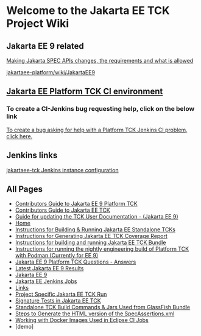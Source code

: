 # Welcome to the Jakarta EE TCK Project Wiki

## Jakarta EE 9 related

[Making Jakarta SPEC APIs changes, the requirements and what is allowed](https://www.eclipse.org/lists/jakarta.ee-community/msg01611.html)

[jakartaee-platform/wiki/JakartaEE9](Jakarta-EE-9)

## [Jakarta EE Platform TCK CI environment](https://ci.eclipse.org/jakartaee-tck)

### To create a CI-Jenkins bug requesting help, click on the below link

[To create a bug asking for help with a Platform TCK Jenkins CI problem, click here.](https://bugs.eclipse.org/bugs/enter_bug.cgi?product=Community&component=CI-Jenkins)

## Jenkins links

[jakartaee-tck Jenkins instance configuration](https://github.com/eclipse-cbi/jiro/blob/master/instances/ee4j.jakartaee-tck/target/jenkins/configuration.yml)

## All Pages

* [Contributors Guide to Jakarta EE 9 Platform TCK](Contributors-guide-to-Jakarta-EE-9-Platform-TCK)
* [Contributors Guide to Jakarta EE TCK](Contributors-guide-to-Jakarta-EE-TCK)
* [Guide for updating the TCK User Documentation - (Jakarta EE 9)](Guide-For-Updating-the-TCK-User-Documentation-(Jakarta-EE-9))
* [Home](Home)
* [Instructions for Building & Running Jakarta EE Standalone TCKs](Instructions-for-Building-&-Running-Jakarta-EE-Standalone-TCKs)
* [Instructions for Generating Jakarta EE TCK Coverage Report](Instructions-for-Generating-JakartaEE-TCK-Coverage-Report)
* [Instructions for building and running Jakarta EE TCK Bundle](Instructions-for-building-and-running-JakartaEE-TCK-bundle)
* [Instructions for running the nightly engineering build of Platform TCK with Podman (Currently for EE 9)](Instructions-for-running-the-nightly-engineering-build-of-Platform-TCK-with-Podman-(currently-for-EE-9))
* [Jakarta EE 9 Platform TCK Questions - Answers](Jakarta-EE-9-Platform-TCK-Questions---Answers)
* [Latest Jakarta EE 9 Results](Jakarta-EE-9-TCK-results)
* [Jakarta EE 9](Jakarta-EE-9)
* [Jakarta EE Jenkins Jobs](Jakarta-EE-TCK-Jenkins-jobs)
* [Links](Links)
* [Project Specific Jakarta EE TCK Run](Project-Specific-JakartaEE-TCK-Run)
* [Signature Tests in Jakarta EE TCK](Signature-Tests-in-JakartaEE-TCK)
* [Standalone TCK Build Commands & Jars Used from GlassFish Bundle](Standalone-TCK-build-commands-&-jars-used-from-glassfish-bundle)
* [Steps to Generate the HTML version of the SpecAssertions.xml](Steps-to-generate-the-html-version-of-the-SpecAssertions.xml)
* [Working with Docker Images Used in Eclipse CI Jobs](Working-with-Docker-images-used-in-Eclipse-CI-Jobs)
* [demo]
